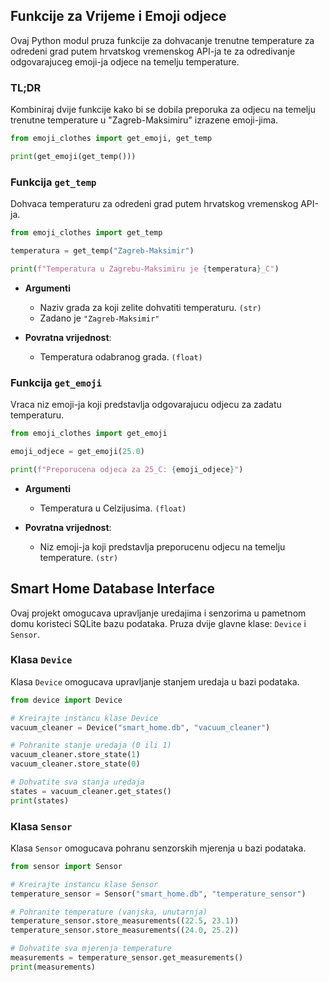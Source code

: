 ## Funkcije za Vrijeme i Emoji odjece

Ovaj Python modul pruza funkcije za dohvacanje trenutne temperature za odredeni grad putem hrvatskog vremenskog API-ja te za odredivanje odgovarajuceg emoji-ja odjece na temelju temperature.

### TL;DR

Kombiniraj dvije funkcije kako bi se dobila preporuka za odjecu na temelju trenutne temperature u "Zagreb-Maksimiru" izrazene emoji-jima.

```python
from emoji_clothes import get_emoji, get_temp

print(get_emoji(get_temp()))
```

### Funkcija `get_temp`

Dohvaca temperaturu za odredeni grad putem hrvatskog vremenskog API-ja.

```python
from emoji_clothes import get_temp

temperatura = get_temp("Zagreb-Maksimir")

print(f"Temperatura u Zagrebu-Maksimiru je {temperatura}_C")
```

- **Argumenti**

  - Naziv grada za koji zelite dohvatiti temperaturu. `(str)`
  - Zadano je `"Zagreb-Maksimir"`

- **Povratna vrijednost**:

  - Temperatura odabranog grada. `(float)`

### Funkcija `get_emoji`

Vraca niz emoji-ja koji predstavlja odgovarajucu odjecu za zadatu temperaturu.

```python
from emoji_clothes import get_emoji

emoji_odjece = get_emoji(25.0)

print(f"Preporucena odjeca za 25_C: {emoji_odjece}")
```

- **Argumenti**

  - Temperatura u Celzijusima. `(float)`

- **Povratna vrijednost**:

  - Niz emoji-ja koji predstavlja preporucenu odjecu na temelju temperature. `(str)`

## Smart Home Database Interface

Ovaj projekt omogucava upravljanje uredajima i senzorima u pametnom domu koristeci SQLite bazu podataka. Pruza dvije glavne klase: `Device` i `Sensor`.

### Klasa `Device`

Klasa `Device` omogucava upravljanje stanjem uredaja u bazi podataka.

```python
from device import Device

# Kreirajte instancu klase Device
vacuum_cleaner = Device("smart_home.db", "vacuum_cleaner")

# Pohranite stanje uredaja (0 ili 1)
vacuum_cleaner.store_state(1)
vacuum_cleaner.store_state(0)

# Dohvatite sva stanja uredaja
states = vacuum_cleaner.get_states()
print(states)

```

### Klasa `Sensor`

Klasa `Sensor` omogucava pohranu senzorskih mjerenja u bazi podataka.

```python
from sensor import Sensor

# Kreirajte instancu klase Sensor
temperature_sensor = Sensor("smart_home.db", "temperature_sensor")

# Pohranite temperature (vanjska, unutarnja)
temperature_sensor.store_measurements((22.5, 23.1))
temperature_sensor.store_measurements((24.0, 25.2))

# Dohvatite sva mjerenja temperature
measurements = temperature_sensor.get_measurements()
print(measurements)

```
